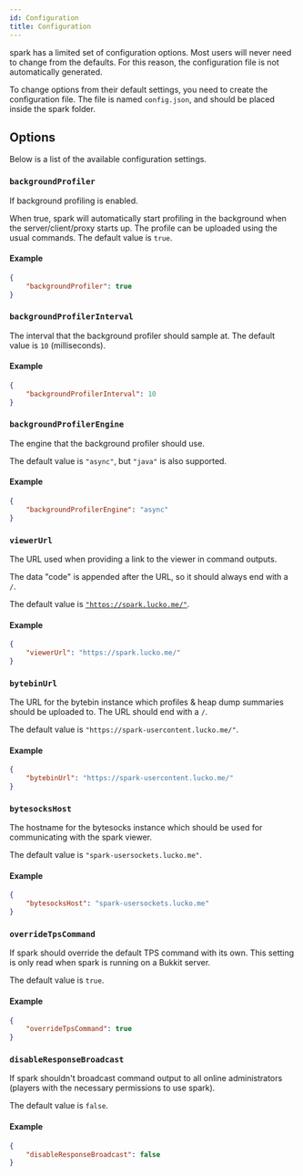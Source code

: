 ```yaml
---
id: Configuration
title: Configuration
---
```


spark has a limited set of configuration options. Most users will never need to change from the defaults. For this reason, the configuration file is not automatically generated.

To change options from their default settings, you need to create the configuration file. The file is named `config.json`, and should be placed inside the spark folder.

## Options
Below is a list of the available configuration settings.

### `backgroundProfiler`
If background profiling is enabled.

When true, spark will automatically start profiling in the background when the server/client/proxy starts up. The profile can be uploaded using the usual commands. The default value is `true`.

#### Example
```json
{
    "backgroundProfiler": true
}
```

### `backgroundProfilerInterval`
The interval that the background profiler should sample at. The default value is `10` (milliseconds).

#### Example
```json
{
    "backgroundProfilerInterval": 10
}
```

### `backgroundProfilerEngine`
The engine that the background profiler should use.

The default value is `"async"`, but `"java"` is also supported.

#### Example
```json
{
    "backgroundProfilerEngine": "async"
}
```

### `viewerUrl`
The URL used when providing a link to the viewer in command outputs.

The data "code" is appended after the URL, so it should always end with a `/`.

The default value is [`"https://spark.lucko.me/"`](https://spark.lucko.me/).

#### Example
```json
{
    "viewerUrl": "https://spark.lucko.me/"
}
```

### `bytebinUrl`
The URL for the bytebin instance which profiles & heap dump summaries should be uploaded to. The URL should end with a `/`.

The default value is `"https://spark-usercontent.lucko.me/"`.

#### Example
```json
{
    "bytebinUrl": "https://spark-usercontent.lucko.me/"
}
```

### `bytesocksHost`
The hostname for the bytesocks instance which should be used for communicating with the spark viewer.

The default value is `"spark-usersockets.lucko.me"`.

#### Example
```json
{
    "bytesocksHost": "spark-usersockets.lucko.me"
}
```

### `overrideTpsCommand`
If spark should override the default TPS command with its own. This setting is only read when spark is running on a Bukkit server.

The default value is `true`.

#### Example
```json
{
    "overrideTpsCommand": true
}
```

### `disableResponseBroadcast`
If spark shouldn't broadcast command output to all online administrators (players with the necessary permissions to use spark).

The default value is `false`.

#### Example
```json
{
    "disableResponseBroadcast": false
}
```
